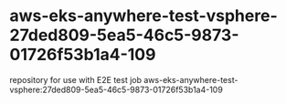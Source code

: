 # aws-eks-anywhere-test-vsphere-27ded809-5ea5-46c5-9873-01726f53b1a4-109
repository for use with E2E test job aws-eks-anywhere-test-vsphere:27ded809-5ea5-46c5-9873-01726f53b1a4-109
